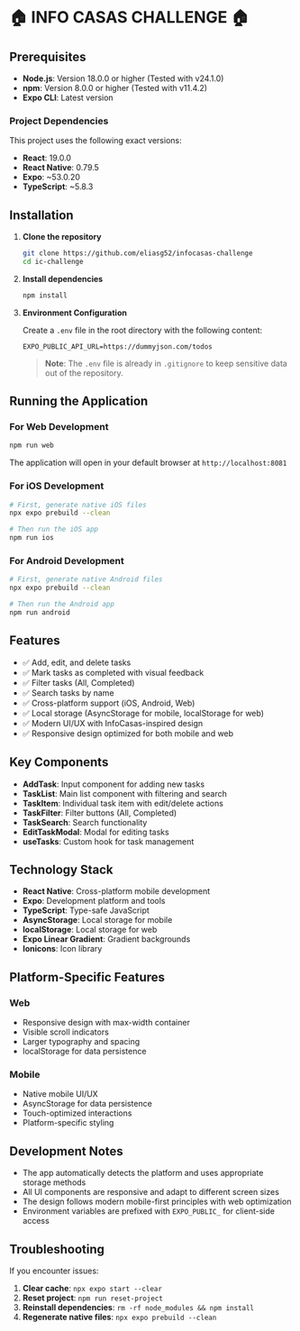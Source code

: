 # 🏠 INFO CASAS CHALLENGE 🏠

## Prerequisites

- **Node.js**: Version 18.0.0 or higher (Tested with v24.1.0)
- **npm**: Version 8.0.0 or higher (Tested with v11.4.2)
- **Expo CLI**: Latest version

### Project Dependencies

This project uses the following exact versions:

- **React**: 19.0.0
- **React Native**: 0.79.5
- **Expo**: ~53.0.20
- **TypeScript**: ~5.8.3

## Installation

1. **Clone the repository**

   ```bash
   git clone https://github.com/eliasg52/infocasas-challenge
   cd ic-challenge
   ```

2. **Install dependencies**

   ```bash
   npm install
   ```

3. **Environment Configuration**

   Create a `.env` file in the root directory with the following content:

   ```
   EXPO_PUBLIC_API_URL=https://dummyjson.com/todos
   ```

   > **Note**: The `.env` file is already in `.gitignore` to keep sensitive data out of the repository.

## Running the Application

### For Web Development

```bash
npm run web
```

The application will open in your default browser at `http://localhost:8081`

### For iOS Development

```bash
# First, generate native iOS files
npx expo prebuild --clean

# Then run the iOS app
npm run ios
```

### For Android Development

```bash
# First, generate native Android files
npx expo prebuild --clean

# Then run the Android app
npm run android
```

## Features

- ✅ Add, edit, and delete tasks
- ✅ Mark tasks as completed with visual feedback
- ✅ Filter tasks (All, Completed)
- ✅ Search tasks by name
- ✅ Cross-platform support (iOS, Android, Web)
- ✅ Local storage (AsyncStorage for mobile, localStorage for web)
- ✅ Modern UI/UX with InfoCasas-inspired design
- ✅ Responsive design optimized for both mobile and web

## Key Components

- **AddTask**: Input component for adding new tasks
- **TaskList**: Main list component with filtering and search
- **TaskItem**: Individual task item with edit/delete actions
- **TaskFilter**: Filter buttons (All, Completed)
- **TaskSearch**: Search functionality
- **EditTaskModal**: Modal for editing tasks
- **useTasks**: Custom hook for task management

## Technology Stack

- **React Native**: Cross-platform mobile development
- **Expo**: Development platform and tools
- **TypeScript**: Type-safe JavaScript
- **AsyncStorage**: Local storage for mobile
- **localStorage**: Local storage for web
- **Expo Linear Gradient**: Gradient backgrounds
- **Ionicons**: Icon library

## Platform-Specific Features

### Web

- Responsive design with max-width container
- Visible scroll indicators
- Larger typography and spacing
- localStorage for data persistence

### Mobile

- Native mobile UI/UX
- AsyncStorage for data persistence
- Touch-optimized interactions
- Platform-specific styling

## Development Notes

- The app automatically detects the platform and uses appropriate storage methods
- All UI components are responsive and adapt to different screen sizes
- The design follows modern mobile-first principles with web optimization
- Environment variables are prefixed with `EXPO_PUBLIC_` for client-side access

## Troubleshooting

If you encounter issues:

1. **Clear cache**: `npx expo start --clear`
2. **Reset project**: `npm run reset-project`
3. **Reinstall dependencies**: `rm -rf node_modules && npm install`
4. **Regenerate native files**: `npx expo prebuild --clean`
